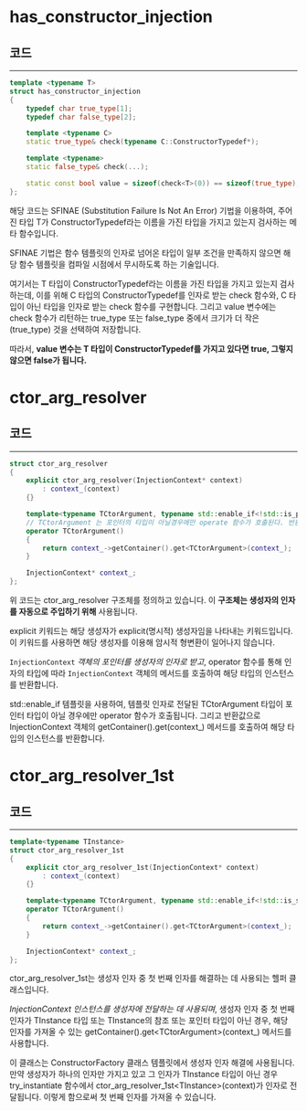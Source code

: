 # has_constructor_injection

## 코드
---
```c++
template <typename T>
struct has_constructor_injection
{
    typedef char true_type[1];
    typedef char false_type[2];

    template <typename C>
    static true_type& check(typename C::ConstructorTypedef*);

    template <typename>
    static false_type& check(...);

    static const bool value = sizeof(check<T>(0)) == sizeof(true_type);
};
```
해당 코드는 SFINAE (Substitution Failure Is Not An Error) 기법을 이용하여, 주어진 타입 T가 ConstructorTypedef라는 이름을 가진 타입을 가지고 있는지 검사하는 메타 함수입니다.

SFINAE 기법은 함수 템플릿의 인자로 넘어온 타입이 일부 조건을 만족하지 않으면 해당 함수 템플릿을 컴파일 시점에서 무시하도록 하는 기술입니다.

여기서는 T 타입이 ConstructorTypedef라는 이름을 가진 타입을 가지고 있는지 검사하는데, 이를 위해 C 타입의 ConstructorTypedef를 인자로 받는 check 함수와, C 타입이 아닌 타입을 인자로 받는 check 함수를 구현합니다. 그리고 value 변수에는 check 함수가 리턴하는 true_type 또는 false_type 중에서 크기가 더 작은(true_type) 것을 선택하여 저장합니다.

따라서, **value 변수는 T 타입이 ConstructorTypedef를 가지고 있다면 true, 그렇지 않으면 false가 됩니다.**

# ctor_arg_resolver
## 코드
---
```c++
struct ctor_arg_resolver
{
    explicit ctor_arg_resolver(InjectionContext* context)
        : context_(context)
    {}

    template<typename TCtorArgument, typename std::enable_if<!std::is_pointer<TCtorArgument>::value, int>::type = 0>
    // TCtorArgument 는 포인터의 타입이 아닐경우에만 operate 함수가 호출된다. 반환값으로 해당 타입의 인스턴스를 반환한다.
    operator TCtorArgument()
    {
        return context_->getContainer().get<TCtorArgument>(context_);
    }

    InjectionContext* context_;
};
```
위 코드는 ctor_arg_resolver 구조체를 정의하고 있습니다. 이 **구조체는 생성자의 인자를 자동으로 주입하기 위해** 사용됩니다.

explicit 키워드는 해당 생성자가 explicit(명시적) 생성자임을 나타내는 키워드입니다. 이 키워드를 사용하면 해당 생성자를 이용해 암시적 형변환이 일어나지 않습니다.

`InjectionContext` *객체의 포인터를 생성자의 인자로 받고*, operator 함수를 통해 인자의 타입에 따라 `InjectionContext` 객체의 메서드를 호출하여 해당 타입의 인스턴스를 반환합니다.

std::enable_if 템플릿을 사용하여, 템플릿 인자로 전달된 TCtorArgument 타입이 포인터 타입이 아닐 경우에만 operator 함수가 호출됩니다. 그리고 반환값으로 InjectionContext 객체의 getContainer().get<TCtorArgument>(context_) 메서드를 호출하여 해당 타입의 인스턴스를 반환합니다.
# ctor_arg_resolver_1st
## 코드
---
```c++
template<typename TInstance>
struct ctor_arg_resolver_1st
{
    explicit ctor_arg_resolver_1st(InjectionContext* context)
        : context_(context)
    {}

    template<typename TCtorArgument, typename std::enable_if<!std::is_same<TCtorArgument, TInstance>::value && !std::is_same<TCtorArgument, TInstance&>::value && !std::is_pointer<TCtorArgument>::value, int>::type = 0>
    operator TCtorArgument()
    {
        return context_->getContainer().get<TCtorArgument>(context_);
    }

    InjectionContext* context_;
};
```
ctor_arg_resolver_1st는 생성자 인자 중 첫 번째 인자를 해결하는 데 사용되는 헬퍼 클래스입니다.

*InjectionContext 인스턴스를 생성자에 전달하는 데 사용되며*, 생성자 인자 중 첫 번째 인자가 TInstance 타입 또는 TInstance의 참조 또는 포인터 타입이 아닌 경우, 해당 인자를 가져올 수 있는 getContainer().get\<TCtorArgument>(context_) 메서드를 사용합니다.

이 클래스는 ConstructorFactory 클래스 템플릿에서 생성자 인자 해결에 사용됩니다. 만약 생성자가 하나의 인자만 가지고 있고 그 인자가 TInstance 타입이 아닌 경우 try_instantiate 함수에서 ctor_arg_resolver_1st\<TInstance>(context)가 인자로 전달됩니다. 이렇게 함으로써 첫 번째 인자를 가져올 수 있습니다.